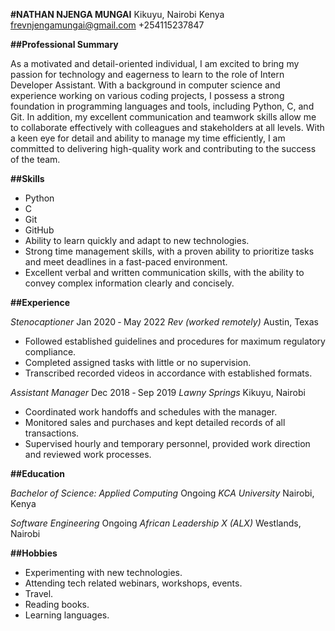 **#NATHAN NJENGA MUNGAI**
Kikuyu, Nairobi Kenya 
frevnjengamungai@gmail.com 
+254115237847 

**##Professional Summary**

As a motivated and detail-oriented individual, I am excited to bring my passion for technology and eagerness to learn to the role of Intern Developer Assistant. With a background in computer science and experience working on various coding projects, I possess a strong foundation in programming languages and tools, including Python, C, and Git. In addition, my excellent communication and teamwork skills allow me to collaborate effectively with colleagues and stakeholders at all levels. With a keen eye for detail and ability to manage my time efficiently, I am committed to delivering high-quality work and contributing to the success of the team.


**##Skills**

- Python
- C
- Git
- GitHub
- Ability to learn quickly and adapt to new technologies.
- Strong time management skills, with a proven ability to prioritize tasks and meet deadlines in a fast-paced environment.
- Excellent verbal and written communication skills, with the ability to convey complex information clearly and concisely.

**##Experience**

*Stenocaptioner*				Jan 2020 ‐ May 2022 
*Rev (worked remotely)*				Austin, Texas

- Followed established guidelines and procedures for maximum regulatory compliance. 
- Completed assigned tasks with little or no supervision. 
- Transcribed recorded videos in accordance with established formats. 
 
*Assistant Manager*				Dec 2018 ‐ Sep 2019 
*Lawny Springs*					Kikuyu, Nairobi 

- Coordinated work handoffs and schedules with the manager. 
- Monitored sales and purchases and kept detailed records of all transactions.
- Supervised hourly and temporary personnel, provided work direction and reviewed    work  processes. 

**##Education**

*Bachelor of Science: Applied Computing*	Ongoing
*KCA University*				Nairobi, Kenya

*Software Engineering*				Ongoing
*African Leadership X (ALX)*			Westlands, Nairobi

**##Hobbies**
- Experimenting with new technologies. 
- Attending tech related webinars, workshops, events. 
- Travel. 
- Reading books. 
- Learning languages.
